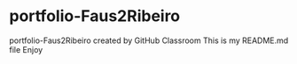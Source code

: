 # portfolio-Faus2Ribeiro
portfolio-Faus2Ribeiro created by GitHub Classroom
This is my README.md file
Enjoy
